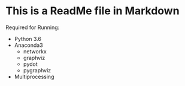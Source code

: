 # This is a ReadMe file in Markdown
Required for Running:
- Python 3.6
- Anaconda3
    - networkx
    - graphviz
    - pydot
    - pygraphviz
- Multiprocessing
